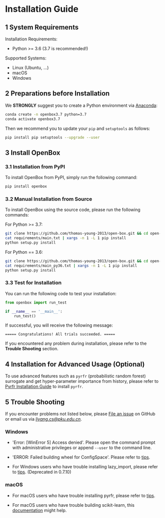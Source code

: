 # Installation Guide

## 1 System Requirements

Installation Requirements:
+ Python >= 3.6 (3.7 is recommended!)

Supported Systems:
+ Linux (Ubuntu, ...)
+ macOS
+ Windows

## 2 Preparations before Installation

We **STRONGLY** suggest you to create a Python environment via [Anaconda](https://www.anaconda.com/products/individual#Downloads):
```bash
conda create -n openbox3.7 python=3.7
conda activate openbox3.7
```

Then we recommend you to update your `pip` and `setuptools` as follows:
```bash
pip install pip setuptools --upgrade --user
```

## 3 Install OpenBox

### 3.1 Installation from PyPI

To install OpenBox from PyPI, simply run the following command:

```bash
pip install openbox
```

### 3.2 Manual Installation from Source

To install OpenBox using the source code, please run the following commands:

For Python >= 3.7:
```bash
git clone https://github.com/thomas-young-2013/open-box.git && cd open-box
cat requirements/main.txt | xargs -n 1 -L 1 pip install
python setup.py install
```

For Python == 3.6:
```bash
git clone https://github.com/thomas-young-2013/open-box.git && cd open-box
cat requirements/main_py36.txt | xargs -n 1 -L 1 pip install
python setup.py install
```

### 3.3 Test for Installation

You can run the following code to test your installation:

```python
from openbox import run_test

if __name__ == '__main__':
    run_test()
```

If successful, you will receive the following message:

```
===== Congratulations! All trials succeeded. =====
```

If you encountered any problem during installation, please refer to the **Trouble Shooting** section.

## 4 Installation for Advanced Usage (Optional)

To use advanced features such as `pyrfr` (probabilistic random forest) surrogate and get hyper-parameter 
importance from history, please refer to [Pyrfr Installation Guide](./install_pyrfr.md) to install `pyrfr`.

## 5 Trouble Shooting

If you encounter problems not listed below, please [File an issue](https://github.com/thomas-young-2013/open-box/issues) 
on GitHub or email us via *liyang.cs@pku.edu.cn*.

### Windows

+ 'Error: \[WinError 5\] Access denied'. Please open the command prompt with administrative privileges or 
append `--user` to the command line.

+ 'ERROR: Failed building wheel for ConfigSpace'. Please refer to [tips](./install_configspace_on_win_fix_vc.md).

+ For Windows users who have trouble installing lazy_import, please refer to [tips](./install-lazy_import-on-windows.md). (Deprecated in 0.7.10)

### macOS

+ For macOS users who have trouble installing pyrfr, please refer to [tips](./install-pyrfr-on-macos.md).

+ For macOS users who have trouble building scikit-learn, this [documentation](./openmp_macos.md) might help. 

